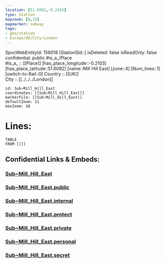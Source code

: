 ```yaml
---
location: [51.6082,-0.2103] 
type: Station 
mapzoom: [8,15] 
mapmarker: subway 
tags:
- geo/station
- Europe/UK/City~London
---
```

SpocWebEntityId: 156018
[StationSId::] 
isDeleted: false
isReadOnly: false
confidential: public
#is_a_/Place  
#is_a_ :: [[Place]] 
[has_place_longitude::-0.2103] 
[has_place_latitude::51.6082] 
[name::Mill Hill East] 
[zone::4] 
[Num_lines::1] 
[switch-to-Rail::0] 
Country :: [[UK]]  
City :: [[../../../London]]  


```leaflet
id: Sub~Mill_Hill_East
coordinates: [[Sub~Mill_Hill_East]] 
markerFile: [[Sub~Mill_Hill_East]] 
defaultZoom: 11 
maxZoom: 18
```


# Lines: 
```dataview
TABLE 
FROM [[]] 
```


## Confidential Links & Embeds: 

### [Sub~Mill_Hill_East](/_Standards/Earth/Continent/Europe/Europe~North/UK/England/Regions~England/London,Greater/cities~GreaterLondon/Underground/Station/Sub~Mill_Hill_East.md) 

### [Sub~Mill_Hill_East.public](/_public/Earth/Continent/Europe/Europe~North/UK/England/Regions~England/London,Greater/cities~GreaterLondon/Underground/Station/Sub~Mill_Hill_East.public.md) 

### [Sub~Mill_Hill_East.internal](/_internal/Earth/Continent/Europe/Europe~North/UK/England/Regions~England/London,Greater/cities~GreaterLondon/Underground/Station/Sub~Mill_Hill_East.internal.md) 

### [Sub~Mill_Hill_East.protect](/_protect/Earth/Continent/Europe/Europe~North/UK/England/Regions~England/London,Greater/cities~GreaterLondon/Underground/Station/Sub~Mill_Hill_East.protect.md) 

### [Sub~Mill_Hill_East.private](/_private/Earth/Continent/Europe/Europe~North/UK/England/Regions~England/London,Greater/cities~GreaterLondon/Underground/Station/Sub~Mill_Hill_East.private.md) 

### [Sub~Mill_Hill_East.personal](/_personal/Earth/Continent/Europe/Europe~North/UK/England/Regions~England/London,Greater/cities~GreaterLondon/Underground/Station/Sub~Mill_Hill_East.personal.md) 

### [Sub~Mill_Hill_East.secret](/_secret/Earth/Continent/Europe/Europe~North/UK/England/Regions~England/London,Greater/cities~GreaterLondon/Underground/Station/Sub~Mill_Hill_East.secret.md)

